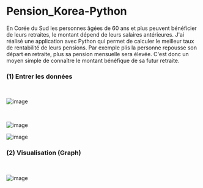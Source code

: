 # Pension_Korea-Python


En Corée du Sud les personnes âgées de 60 ans et plus peuvent bénéficier de leurs retraites, le montant dépend de leurs salaires antérieures. 
J'ai réalisé une application avec Python qui permet de calculer le meilleur taux de rentabilité de leurs pensions. Par exemple plis la personne repousse son départ en retraite, plus sa pension mensuelle sera élevée. C'est donc un moyen simple de connaître le montant bénéfique de sa futur retraite.

<h3>(1) Entrer les données</h3>

<br>

![image](https://user-images.githubusercontent.com/93679283/156255141-ecb4726f-8c9c-4547-8509-54f4c15ed6e9.png)

<br>

![image](https://user-images.githubusercontent.com/93679283/156255116-9569a87e-07b1-4b35-a18e-2f6f568d2f9c.png)
<br>

![image](https://user-images.githubusercontent.com/93679283/156255165-1a19571f-631f-436e-83ee-31210d34802a.png)


<h3>(2) Visualisation (Graph)</h3>

<br>

![image](https://user-images.githubusercontent.com/93679283/156255171-b8fdb52b-384e-4aaf-ab67-b27217e98d79.png)
